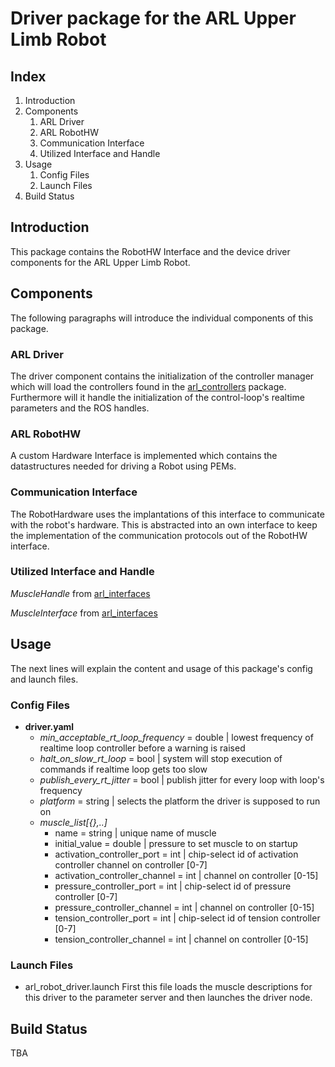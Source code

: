 # Driver package for the ARL Upper Limb Robot

## Index
1. Introduction
2. Components
	1. ARL Driver
	2. ARL RobotHW
	3. Communication Interface
	4. Utilized Interface and Handle
3. Usage
	1. Config Files
	2. Launch Files
4. Build Status

## Introduction
This package contains the RobotHW Interface and the device driver components for the ARL Upper Limb Robot.

## Components
The following paragraphs will introduce the individual components of this package.

### ARL Driver
The driver component contains the initialization of the controller manager which will load the controllers found in the [arl_controllers](https://github.com/arne48/arl_controllers) package.
Furthermore will it handle the initialization of the control-loop's realtime parameters and the ROS handles.

### ARL RobotHW
A custom Hardware Interface is implemented which contains the datastructures  needed for driving a Robot using PEMs.

### Communication Interface
The RobotHardware uses the implantations of this interface to communicate with the robot's hardware. This is abstracted into an own interface 
to keep the implementation of the communication protocols out of the RobotHW interface.


### Utilized Interface and Handle 
*MuscleHandle* from [arl_interfaces](https://github.com/arne48/arl_interfaces)

*MuscleInterface* from [arl_interfaces](https://github.com/arne48/arl_interfaces)

## Usage
The next lines will explain the content and usage of this package's  config and launch files.

### Config Files
* **driver.yaml**
    * *min_acceptable_rt_loop_frequency* = double | lowest frequency of realtime loop controller before a warning is raised
    * *halt_on_slow_rt_loop* = bool | system will stop execution of commands if realtime loop gets too slow
    * *publish_every_rt_jitter* = bool | publish jitter for every loop with loop's frequency
    * *platform* = string | selects the platform the driver is supposed to run on
    * *muscle_list\[\{\},..\]*
    	* name = string | unique name of muscle
    	* initial_value = double | pressure to set muscle to on startup
    	* activation_controller_port = int | chip-select id of activation controller channel on controller \[0-7\]
    	* activation_controller_channel = int | channel on controller \[0-15\]
    	* pressure_controller_port = int | chip-select id of pressure controller \[0-7\]
    	* pressure_controller_channel = int | channel on controller \[0-15\]
    	* tension_controller_port = int | chip-select id of tension controller \[0-7\]
    	* tension_controller_channel = int | channel on controller \[0-15\]

### Launch Files
* arl_robot_driver.launch
First this file loads the muscle descriptions for this driver to the parameter server and then launches the driver node.

## Build Status
TBA
